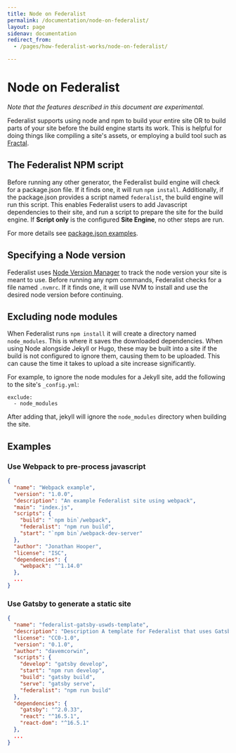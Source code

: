 ```yaml
---
title: Node on Federalist
permalink: /documentation/node-on-federalist/
layout: page
sidenav: documentation
redirect_from: 
  - /pages/how-federalist-works/node-on-federalist/

---
```


# Node on Federalist

*Note that the features described in this document are experimental.*

Federalist supports using node and npm to build your entire site OR to build parts of your site before the build engine starts its work.
This is helpful for doing things like compiling a site's assets, or employing a build tool such as [Fractal](https://github.com/frctl/fractal).

## The Federalist NPM script

Before running any other generator, the Federalist build engine will check for a package.json file. If it finds one, it will run `npm install`. Additionally, if the package.json provides a script named `federalist`, the build engine will run this script. This enables Federalist users to add Javascript dependencies to their site, and run a script to prepare the site for the build engine. If **Script only** is the configured **Site Engine**, no other steps are run.

For more details see [package.json examples](#examples).

## Specifying a Node version

Federalist uses [Node Version Manager](https://github.com/creationix/nvm) to track the node version your site is meant to use. Before running any npm commands, Federalist checks for a file named `.nvmrc`.
If it finds one, it will use NVM to install and use the desired node version before continuing.

## Excluding node modules

When Federalist runs `npm install` it will create a directory named `node_modules`. This is where it saves the downloaded dependencies. When using Node alongside Jekyll or Hugo, these may be built into a site if the build is not configured to ignore them, causing them to be uploaded. This can cause the time it takes to upload a site increase significantly.

For example, to ignore the node modules for a Jekyll site, add the following to the site's `_config.yml`:

```jekyll
exclude:
  - node_modules
```

After adding that, jekyll will ignore the `node_modules` directory when building the site.

## Examples
### Use Webpack to pre-process javascript

```json
{
  "name": "Webpack example",
  "version": "1.0.0",
  "description": "An example Federalist site using webpack",
  "main": "index.js",
  "scripts": {
    "build": "`npm bin`/webpack",
    "federalist": "npm run build",
    "start": "`npm bin`/webpack-dev-server"
  },
  "author": "Jonathan Hooper",
  "license": "ISC",
  "dependencies": {
    "webpack": "^1.14.0"
  },
  ...
}
```

### Use Gatsby to generate a static site

```json
{
  "name": "federalist-gatsby-uswds-template",
  "description": "Description A template for Federalist that uses Gatsby and USWDS 2.0",
  "license": "CC0-1.0",
  "version": "0.1.0",
  "author": "davemcorwin",
  "scripts": {
    "develop": "gatsby develop",
    "start": "npm run develop",
    "build": "gatsby build",
    "serve": "gatsby serve",
    "federalist": "npm run build"
  },
  "dependencies": {
    "gatsby": "^2.0.33",
    "react": "^16.5.1",
    "react-dom": "^16.5.1"
  },
  ...
}
```

